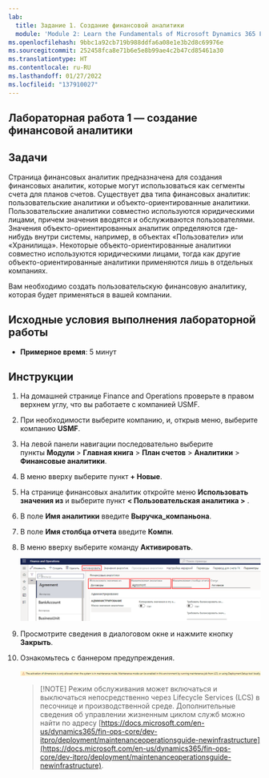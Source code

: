 ```yaml
---
lab:
  title: Задание 1. Создание финансовой аналитики
  module: 'Module 2: Learn the Fundamentals of Microsoft Dynamics 365 Finance'
ms.openlocfilehash: 9bbc1a92cb719b988ddfa6a08e1e3b2d8c69976e
ms.sourcegitcommit: 252458fca8e71b6e5e8b99ae4c2b47cd85461a30
ms.translationtype: HT
ms.contentlocale: ru-RU
ms.lasthandoff: 01/27/2022
ms.locfileid: "137910027"
---
```

## <a name="lab-1---create-a-financial-dimension"></a>Лабораторная работа 1 — создание финансовой аналитики

## <a name="objectives"></a>Задачи

Страница финансовых аналитик предназначена для создания финансовых аналитик, которые могут использоваться как сегменты счета для планов счетов. Существует два типа финансовых аналитик: пользовательские аналитики и объекто-ориентированные аналитики. Пользовательские аналитики совместно используются юридическими лицами, причем значения вводятся и обслуживаются пользователями. Значения объекто-ориентированных аналитик определяются где-нибудь внутри системы, например, в объектах «Пользователи» или «Хранилища». Некоторые объекто-ориентированные аналитики совместно используются юридическими лицами, тогда как другие объекто-ориентированные аналитики применяются лишь в отдельных компаниях.

Вам необходимо создать пользовательскую финансовую аналитику, которая будет применяться в вашей компании.

## <a name="lab-setup"></a>Исходные условия выполнения лабораторной работы

   - **Примерное время**: 5 минут

## <a name="instructions"></a>Инструкции

1. На домашней странице Finance and Operations проверьте в правом верхнем углу, что вы работаете с компанией USMF.

1. При необходимости выберите компанию, и, открыв меню, выберите компанию **USMF**.

1. На левой панели навигации последовательно выберите пункты **Модули** > **Главная книга** > **План счетов** > **Аналитики** > **Финансовые аналитики**.

1. В меню вверху выберите пункт **+ Новые**.

1. На странице финансовых аналитик откройте меню **Использовать значения из** и выберите пункт **< Пользовательская аналитика >** .

1. В поле **Имя аналитики** введите **Выручка_компаньона**.

1. В поле **Имя столбца отчета** введите **Компн**.

1. В меню вверху выберите команду **Активировать**.

    ![Снимок экрана, показывающий новую пользовательскую финансовую аналитику с выделенными полями «Использовать значения из», «Имя аналитики», «Имя столбца отчета» и меню «Активировать».](./media/lp2-m3-new-financial-dimension.png)

1. Просмотрите сведения в диалоговом окне и нажмите кнопку **Закрыть**.

1. Ознакомьтесь с баннером предупреждения.

    ![Экранный снимок баннера с предупреждением о требовании режима обслуживания для активации новой аналитики.](./media/lp2-m3-activation-warning-banner.png)

    >[!NOTE] Режим обслуживания может включаться и выключаться непосредственно через Lifecycle Services (LCS) в песочнице и производственной среде. Дополнительные сведения об управлении жизненным циклом служб можно найти по адресу [https://docs.microsoft.com/en-us/dynamics365/fin-ops-core/dev-itpro/deployment/maintenanceoperationsguide-newinfrastructure](https://docs.microsoft.com/en-us/dynamics365/fin-ops-core/dev-itpro/deployment/maintenanceoperationsguide-newinfrastructure).
